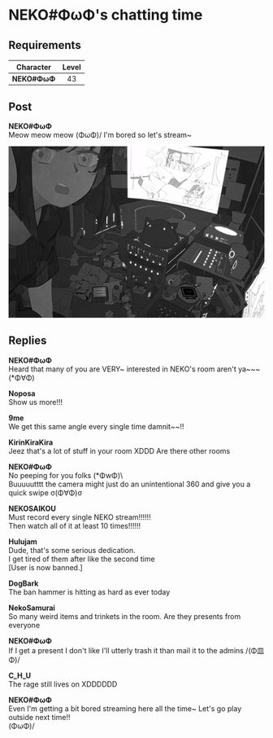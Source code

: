 # NEKO\#ΦωΦ's chatting time
## Requirements
| Character  |Level|
|------------|:---:|
|**NEKO#ΦωΦ**| 43  |

## Post
**NEKO#ΦωΦ**<br>
Meow meow meow (ΦωΦ)/ I'm bored so let's stream\~

![n2801.png](./attachments/n2801.png)
## Replies
**NEKO#ΦωΦ**<br>
Heard that many of you are VERY\~ interested in NEKO's room aren't ya\~\~\~ (\*Φ∀Φ)

**Noposa**<br>
Show us more!!!

**9me**<br>
We get this same angle every single time damnit\~\~!!

**KirinKiraKira**<br>
Jeez that's a lot of stuff in your room XDDD Are there other rooms

**NEKO#ΦωΦ**<br>
No peeping for you folks (\*ΦwΦ)\\<br>
Buuuuutttt the camera might just do an unintentional 360 and give you a quick swipe σ(Φ∀Φ)σ

**NEKOSAIKOU**<br>
Must record every single NEKO stream!!!!!!<br>
Then watch all of it at least 10 times!!!!!!

**Hulujam**<br>
Dude, that's some serious dedication. <br>
I get tired of them after like the second time<br>
[User is now banned.]

**DogBark**<br>
The ban hammer is hitting as hard as ever today

**NekoSamurai**<br>
So many weird items and trinkets in the room. Are they presents from everyone

**NEKO#ΦωΦ**<br>
If I get a present I don't like I'll utterly trash it than mail it to the admins /(Φ皿Φ)/

**C_H_U**<br>
The rage still lives on XDDDDDD

**NEKO#ΦωΦ**<br>
Even I'm getting a bit bored streaming here all the time\~ Let's go play outside next time!! <br>
(ΦωΦ)/

